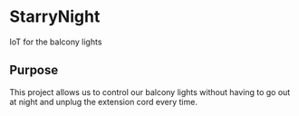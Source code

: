 # StarryNight
IoT for the balcony lights

## Purpose
This project allows us to control our balcony lights without having to go out at night and unplug the extension cord every time.
